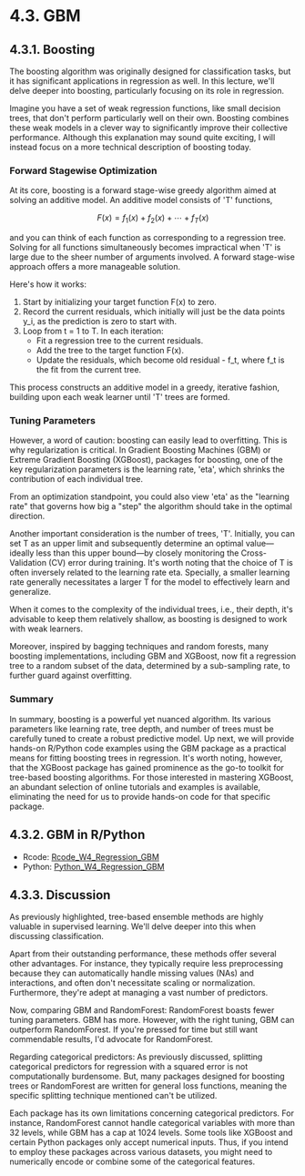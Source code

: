 # 4.3. GBM

## 4.3.1. Boosting

The boosting algorithm was originally designed for classification tasks, but it has significant applications in regression as well. In this lecture, we'll delve deeper into boosting, particularly focusing on its role in regression.

Imagine you have a set of weak regression functions, like small decision trees, that don't perform particularly well on their own. Boosting combines these weak models in a clever way to significantly improve their collective performance. Although this explanation may sound quite exciting, I will instead focus on a more technical description of boosting today.

### Forward Stagewise Optimization

At its core, boosting is a forward stage-wise greedy algorithm aimed at solving an additive model. An additive model consists of 'T' functions,

$$F(x) = f_1(x) + f_2(x) + \cdots + f_T(x)$$

and you can think of each function as corresponding to a regression tree. Solving for all functions simultaneously becomes impractical when 'T' is large due to the sheer number of arguments involved. A forward stage-wise approach offers a more manageable solution.

Here's how it works:

1. Start by initializing your target function F(x) to zero.
2. Record the current residuals, which initially will just be the data points y_i, as the prediction is zero to start with.
3. Loop from t = 1 to T. In each iteration:
   - Fit a regression tree to the current residuals.
   - Add the tree to the target function F(x).
   - Update the residuals, which become old residual - f_t, where f_t is the fit from the current tree.

This process constructs an additive model in a greedy, iterative fashion, building upon each weak learner until 'T' trees are formed.

### Tuning Parameters

However, a word of caution: boosting can easily lead to overfitting. This is why regularization is critical. In Gradient Boosting Machines (GBM) or Extreme Gradient Boosting (XGBoost), packages for boosting, one of the key regularization parameters is the learning rate, 'eta', which shrinks the contribution of each individual tree.

From an optimization standpoint, you could also view 'eta' as the "learning rate" that governs how big a "step" the algorithm should take in the optimal direction.

Another important consideration is the number of trees, 'T'. Initially, you can set T as an upper limit and subsequently determine an optimal value—ideally less than this upper bound—by closely monitoring the Cross-Validation (CV) error during training. It's worth noting that the choice of T is often inversely related to the learning rate eta. Specially, a smaller learning rate generally necessitates a larger T for the model to effectively learn and generalize.

When it comes to the complexity of the individual trees, i.e., their depth, it's advisable to keep them relatively shallow, as boosting is designed to work with weak learners.

Moreover, inspired by bagging techniques and random forests, many boosting implementations, including GBM and XGBoost, now fit a regression tree to a random subset of the data, determined by a sub-sampling rate, to further guard against overfitting.

### Summary

In summary, boosting is a powerful yet nuanced algorithm. Its various parameters like learning rate, tree depth, and number of trees must be carefully tuned to create a robust predictive model. Up next, we will provide hands-on R/Python code examples using the GBM package as a practical means for fitting boosting trees in regression. It's worth noting, however, that the XGBoost package has gained prominence as the go-to toolkit for tree-based boosting algorithms. For those interested in mastering XGBoost, an abundant selection of online tutorials and examples is available, eliminating the need for us to provide hands-on code for that specific package.

## 4.3.2. GBM in R/Python

- Rcode: [Rcode_W4_Regression_GBM](./Rcode_W4_Regression_GBM.R)
- Python: [Python_W4_Regression_GBM](./Python_W4_Regression_GBM.py)

## 4.3.3. Discussion

As previously highlighted, tree-based ensemble methods are highly valuable in supervised learning. We'll delve deeper into this when discussing classification.

Apart from their outstanding performance, these methods offer several other advantages. For instance, they typically require less preprocessing because they can automatically handle missing values (NAs) and interactions, and often don't necessitate scaling or normalization. Furthermore, they're adept at managing a vast number of predictors.

Now, comparing GBM and RandomForest: RandomForest boasts fewer tuning parameters. GBM has more. However, with the right tuning, GBM can outperform RandomForest. If you're pressed for time but still want commendable results, I'd advocate for RandomForest.

Regarding categorical predictors: As previously discussed, splitting categorical predictors for regression with a squared error is not computationally burdensome. But, many packages designed for boosting trees or RandomForest are written for general loss functions, meaning the specific splitting technique mentioned can't be utilized.

Each package has its own limitations concerning categorical predictors. For instance, RandomForest cannot handle categorical variables with more than 32 levels, while GBM has a cap at 1024 levels. Some tools like XGBoost and certain Python packages only accept numerical inputs. Thus, if you intend to employ these packages across various datasets, you might need to numerically encode or combine some of the categorical features.
